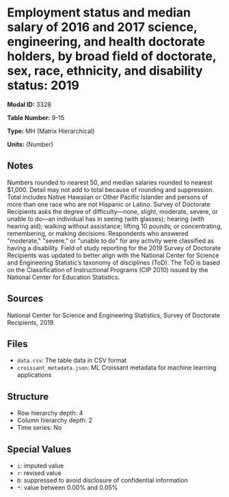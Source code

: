 # Employment status and median salary of 2016 and 2017 science, engineering, and health doctorate holders, by broad field of doctorate, sex, race, ethnicity, and disability status: 2019

**Modal ID:** 3328

**Table Number:** 9-15

**Type:** MH (Matrix Hierarchical)

**Units:** (Number)

## Notes

Numbers rounded to nearest 50, and median salaries rounded to nearest $1,000. Detail may not add to total because of rounding and suppression. Total includes Native Hawaiian or Other Pacific Islander and persons of more than one race who are not Hispanic or Latino. Survey of Doctorate Recipients asks the degree of difficulty—none, slight, moderate, severe, or unable to do—an individual has in seeing (with glasses); hearing (with hearing aid); walking without assistance; lifting 10 pounds; or concentrating, remembering, or making decisions. Respondents who answered "moderate," "severe," or "unable to do" for any activity were classified as having a disability. Field of study reporting for the 2019 Survey of Doctorate Recipients was updated to better align with the National Center for Science and Engineering Statistic’s taxonomy of disciplines (ToD). The ToD is based on the Classification of Instructional Programs (CIP 2010) issued by the National Center for Education Statistics.

## Sources

National Center for Science and Engineering Statistics, Survey of Doctorate Recipients, 2019.

## Files

- `data.csv`: The table data in CSV format
- `croissant_metadata.json`: ML Croissant metadata for machine learning applications

## Structure

- Row hierarchy depth: 4
- Column hierarchy depth: 2
- Time series: No

## Special Values

- `i`: imputed value
- `r`: revised value
- `D`: suppressed to avoid disclosure of confidential information
- `*`: value between 0.00% and 0.05%
